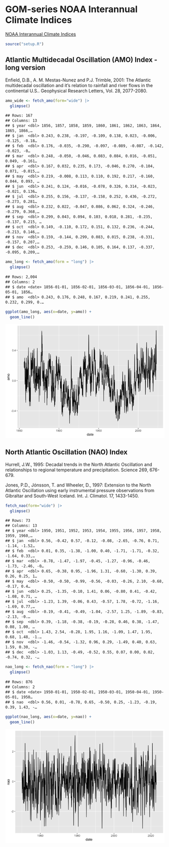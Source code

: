 GOM-series NOAA Interannual Climate Indices
================

[NOAA Interannual Climate
Indices](https://psl.noaa.gov/data/climateindices/list/)

``` r
source("setup.R")
```

## Atlantic Multidecadal Oscillation (AMO) Index - long version

Enfield, D.B., A. M. Mestas-Nunez and P.J. Trimble, 2001: The Atlantic
multidecadal oscillation and it’s relation to rainfall and river flows
in the continental U.S.. Geophysical Research Letters, Vol. 28,
2077-2080.

``` r
amo_wide <- fetch_amo(form="wide") |>
  glimpse()
```

    ## Rows: 167
    ## Columns: 13
    ## $ year <dbl> 1856, 1857, 1858, 1859, 1860, 1861, 1862, 1863, 1864, 1865, 1866,…
    ## $ jan  <dbl> 0.243, 0.238, -0.197, -0.109, 0.138, 0.023, -0.006, -0.125, -0.18…
    ## $ feb  <dbl> 0.176, -0.035, -0.290, -0.097, -0.089, -0.087, -0.142, -0.023, -0…
    ## $ mar  <dbl> 0.248, -0.050, -0.046, 0.083, 0.084, 0.016, -0.051, 0.049, -0.161…
    ## $ apr  <dbl> 0.167, 0.032, 0.235, 0.173, -0.046, 0.270, -0.104, 0.071, -0.015,…
    ## $ may  <dbl> 0.219, -0.008, 0.113, 0.110, 0.192, 0.217, -0.160, 0.044, 0.093, …
    ## $ jun  <dbl> 0.241, 0.124, -0.016, -0.078, 0.326, 0.314, -0.023, -0.021, 0.136…
    ## $ jul  <dbl> 0.255, 0.156, -0.137, -0.158, 0.252, 0.436, -0.272, -0.273, 0.281…
    ## $ aug  <dbl> 0.232, 0.022, -0.047, 0.086, 0.062, 0.324, -0.246, -0.279, 0.368,…
    ## $ sep  <dbl> 0.299, 0.043, 0.094, 0.103, 0.018, 0.281, -0.235, -0.137, 0.215, …
    ## $ oct  <dbl> 0.149, -0.110, 0.172, 0.151, 0.132, 0.236, -0.244, -0.213, 0.146,…
    ## $ nov  <dbl> 0.159, -0.144, 0.299, 0.083, 0.015, 0.238, -0.331, -0.157, 0.207,…
    ## $ dec  <dbl> 0.253, -0.259, 0.146, 0.105, 0.164, 0.137, -0.337, -0.095, 0.209,…

``` r
amo_long <- fetch_amo(form = "long") |>
  glimpse()
```

    ## Rows: 2,004
    ## Columns: 2
    ## $ date <date> 1856-01-01, 1856-02-01, 1856-03-01, 1856-04-01, 1856-05-01, 1856…
    ## $ amo  <dbl> 0.243, 0.176, 0.248, 0.167, 0.219, 0.241, 0.255, 0.232, 0.299, 0.…

``` r
ggplot(amo_long, aes(x=date, y=amo)) +
  geom_line()
```

![](README-indices_files/figure-gfm/unnamed-chunk-4-1.png)<!-- -->

## North Atlantic Oscillation (NAO) Index

Hurrell, J.W., 1995: Decadal trends in the North Atlantic Oscillation
and relationships to regional temperature and precipitation. Science
269, 676-679.

Jones, P.D., Jónsson, T. and Wheeler, D., 1997: Extension to the North
Atlantic Oscillation using early instrumental pressure observations from
Gibraltar and South-West Iceland. Int. J. Climatol. 17, 1433-1450.

``` r
fetch_nao(form="wide") |>
  glimpse()
```

    ## Rows: 73
    ## Columns: 13
    ## $ year <dbl> 1950, 1951, 1952, 1953, 1954, 1955, 1956, 1957, 1958, 1959, 1960,…
    ## $ jan  <dbl> 0.56, -0.42, 0.57, -0.12, -0.08, -2.65, -0.76, 0.71, -1.14, -1.52…
    ## $ feb  <dbl> 0.01, 0.35, -1.38, -1.00, 0.40, -1.71, -1.71, -0.32, -1.64, 0.33,…
    ## $ mar  <dbl> -0.78, -1.47, -1.97, -0.45, -1.27, -0.96, -0.46, -1.73, -2.46, -0…
    ## $ apr  <dbl> 0.65, -0.38, 0.95, -1.96, 1.31, -0.60, -1.30, 0.39, 0.26, 0.25, 1…
    ## $ may  <dbl> -0.50, -0.50, -0.99, -0.56, -0.03, -0.26, 2.10, -0.68, -0.17, 0.4…
    ## $ jun  <dbl> 0.25, -1.35, -0.10, 1.41, 0.06, -0.80, 0.41, -0.42, -1.08, 0.71, …
    ## $ jul  <dbl> -1.23, 1.39, -0.06, 0.43, -0.57, 1.78, -0.72, -1.16, -1.69, 0.77,…
    ## $ aug  <dbl> -0.19, -0.41, -0.49, -1.04, -2.57, 1.25, -1.89, -0.83, -2.13, -0.…
    ## $ sep  <dbl> 0.39, -1.18, -0.38, -0.19, -0.28, 0.46, 0.38, -1.47, 0.08, 1.00, …
    ## $ oct  <dbl> 1.43, 2.54, -0.28, 1.95, 1.16, -1.09, 1.47, 1.95, 0.68, 1.48, -1.…
    ## $ nov  <dbl> -1.46, -0.54, -1.32, 0.96, 0.29, -1.49, 0.40, 0.63, 1.59, 0.30, -…
    ## $ dec  <dbl> -1.03, 1.13, -0.49, -0.52, 0.55, 0.07, 0.00, 0.02, -0.74, 0.32, -…

``` r
nao_long <- fetch_nao(form = "long") |>
  glimpse()
```

    ## Rows: 876
    ## Columns: 2
    ## $ date <date> 1950-01-01, 1950-02-01, 1950-03-01, 1950-04-01, 1950-05-01, 1950…
    ## $ nao  <dbl> 0.56, 0.01, -0.78, 0.65, -0.50, 0.25, -1.23, -0.19, 0.39, 1.43, -…

``` r
ggplot(nao_long, aes(x=date, y=nao)) +
  geom_line()
```

![](README-indices_files/figure-gfm/unnamed-chunk-7-1.png)<!-- -->
